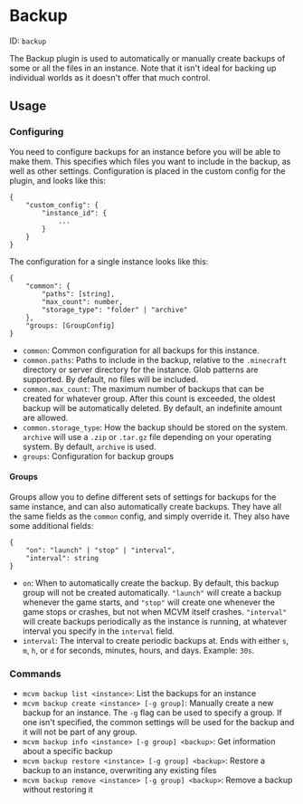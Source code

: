# Backup
ID: `backup`

The Backup plugin is used to automatically or manually create backups of some or all the files in an instance. Note that it isn't ideal for backing up individual worlds as it doesn't offer that much control.

## Usage

### Configuring
You need to configure backups for an instance before you will be able to make them. This specifies which files you want to include in the backup, as well as other settings. Configuration is placed in the custom config for the plugin, and looks like this:
```
{
	"custom_config": {
		"instance_id": {
			...
		}
	}
}
```
The configuration for a single instance looks like this:
```
{
	"common": {
		"paths": [string],
		"max_count": number,
		"storage_type": "folder" | "archive"
	},
	"groups: [GroupConfig]
}
```
- `common`: Common configuration for all backups for this instance.
- `common.paths`: Paths to include in the backup, relative to the `.minecraft` directory or server directory for the instance. Glob patterns are supported. By default, no files will be included.
- `common.max_count`: The maximum number of backups that can be created for whatever group. After this count is exceeded, the oldest backup will be automatically deleted. By default, an indefinite amount are allowed.
- `common.storage_type`: How the backup should be stored on the system. `archive` will use a `.zip` or `.tar.gz` file depending on your operating system. By default, `archive` is used.
- `groups`: Configuration for backup groups

#### Groups
Groups allow you to define different sets of settings for backups for the same instance, and can also automatically create backups. They have all the same fields as the `common` config, and simply override it. They also have some additional fields:
```
{
	"on": "launch" | "stop" | "interval",
	"interval": string
}
```
- `on`: When to automatically create the backup. By default, this backup group will not be created automatically. `"launch"` will create a backup whenever the game starts, and `"stop"` will create one whenever the game stops or crashes, but not when MCVM itself crashes. `"interval"` will create backups periodically as the instance is running, at whatever interval you specify in the `interval` field.
- `interval`: The interval to create periodic backups at. Ends with either `s`, `m`, `h`, or `d` for seconds, minutes, hours, and days. Example: `30s`.

### Commands
- `mcvm backup list <instance>`: List the backups for an instance
- `mcvm backup create <instance> [-g group]`: Manually create a new backup for an instance. The `-g` flag can be used to specify a group. If one isn't specified, the common settings will be used for the backup and it will not be part of any group.
- `mcvm backup info <instance> [-g group] <backup>`: Get information about a specific backup
- `mcvm backup restore <instance> [-g group] <backup>`: Restore a backup to an instance, overwriting any existing files
- `mcvm backup remove <instance> [-g group] <backup>`: Remove a backup without restoring it
